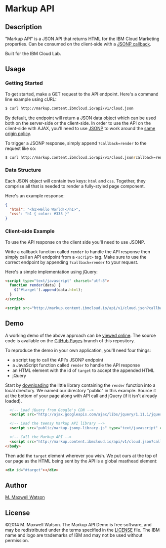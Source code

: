 # Markup API
## Description
"Markup API" is a JSON API that returns HTML for the IBM Cloud Marketing
properties. Can be consumed on the client-side with a [JSONP callback](http://en.wikipedia.org/wiki/JSONP).

Built for the IBM Cloud Lab.

## Usage

### Getting Started

To get started, make a GET request to the API endpoint. Here's a command line
example using cURL:

```bash
$ curl http://markup.content.ibmcloud.io/api/v1/cloud.json
```

By default, the endpoint will return a JSON
data object which can be used both on the server-side or the client-side. In
order to use the API on the client-side with AJAX, you'll need to use
[JSONP](http://en.wikipedia.org/wiki/JSONP) to work around the [same
origin policy](http://en.wikipedia.org/wiki/Same-origin_policy).

To trigger a JSONP response, simply append `?callback=render` to the request
like so:

```bash
$ curl http://markup.content.ibmcloud.io/api/v1/cloud.json?callback=render
```

### Data Structure

Each JSON object will contain two keys: `html` and `css`. Together, they
comprise all that is needed to render a fully-styled page component.

Here's an example response:

```json
{
  "html": "<h1>Hello World!</h1>",
  "css": "h1 { color: #333 }"
}
```

### Client-side Example

To use the API response on the client side you'll need to use JSONP.

Write a callback function called
`render` to handle the API response then simply call an API endpoint from a
`<script>` tag. Make sure to use the correct endpoint by appending 
`?callback=render` to your request.

Here's a simple implementation using jQuery:

```html
<script type="text/javascript" charset="utf-8">
  function render(data) {
    $('#target').append(data.html);
  }
</script>

<script src="http://markup.content.ibmcloud.io/api/v1/cloud.json?callback=render"></script>
```

## Demo
A working demo of the above approach can be [viewed
online](http://mmwtsn.github.io/markup-api/). The source code is available on
the [GitHub Pages](https://github.com/mmwtsn/markup-api/tree/gh-pages) branch of
this repository.

To reproduce the demo in your own application, you'll need four things:

- a script tag to call the API's JSONP endpoint
- a JavaScript function called `render` to handle the API response
- an HTML element with the id of `target` to accept the appended HTML
- jQuery

Start by [downloading](https://raw.githubusercontent.com/mmwtsn/markup-api/gh-pages/src/markup-jsonp-library.js)
the little library containing the `render` function into a local directory. We
named our directory "public" in this example. Source it at the bottom of your
page along with API call and jQuery (if it isn't already loaded).

```html
  <!-- Load jQuery from Google's CDN -->
  <script src="http://ajax.googleapis.com/ajax/libs/jquery/1.11.1/jquery.min.js"></script>

  <!-- Load the teensy Markup API library -->
  <script src="public/markup-jsonp-library.js" type="text/javascript" charset="utf-8"></script>

  <!-- Call the Markup API -->
  <script src="http://markup.content.ibmcloud.io/api/v1/cloud.json?callback=render"></script>
</body>
```

Then add the `target` element wherever you wish. We put ours at the top of our
page as the HTML being sent by the API is a global masthead element:

```html
<div id="#target"></div>
```

## Author
[M. Maxwell Watson](http://mmwtsn.com/)

## License
©2014 M. Maxwell Watson. The Markup API Demo is free software, and may be
redistributed under the terms specified in the
[LICENSE](https://github.com/mmwtsn/markup-api/blob/master/LICENSE) file. The
IBM name and logo are trademarks of IBM and may not be used without permission.

